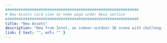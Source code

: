 ```yaml
---
############################################################
# New Assets Card view on home page under News section
############################################################
title: "New Assets"
description: "New from Intel, an indoor-outdoor 3D scene with challenging ray tracing scenarios.  And for you non-linear editing fans, Animal Logic has provided the full edit list and media clips for the ALab promotional trailer. Links below!"
link: { text: "", url: "" }
---
```

